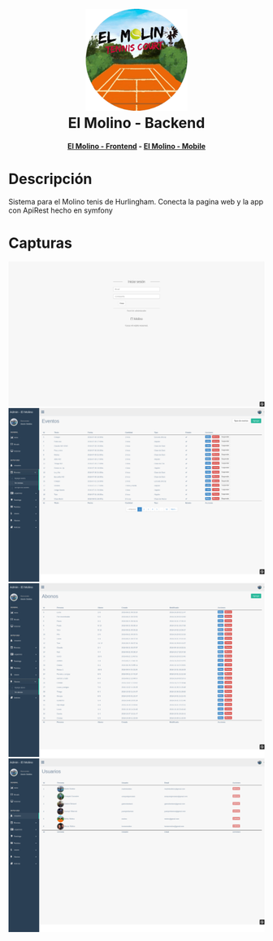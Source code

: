 <h1 align="center">
  <br>
  <img src="https://raw.githubusercontent.com/martinbobbio/frontend-molino-tenis/master/src/assets/images/logo%20molino.png" alt="Molino" width="200">
  <br>
  El Molino - Backend
  <br>
</h1>
<h4 align="center">
  <a href="https://github.com/martinbobbio/frontend-molino-tenis">El Molino - Frontend</a>
   -  
  <a href="https://github.com/martinbobbio/app-molino-tenis">El Molino - Mobile</a>
</h4>


# Descripción

Sistema para el Molino tenis de Hurlingham.
Conecta la pagina web y la app con ApiRest hecho en symfony

# Capturas

![Image of pagina](web/images/admin1.png)
![Image of pagina](web/images/admin3.png)
![Image of pagina](web/images/admin4.png)
![Image of pagina](web/images/admin2.png)


